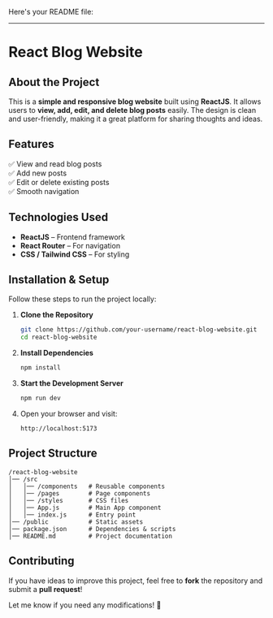 Here's your README file:  

---

# **React Blog Website**  

## **About the Project**  
This is a **simple and responsive blog website** built using **ReactJS**. It allows users to **view, add, edit, and delete blog posts** easily. The design is clean and user-friendly, making it a great platform for sharing thoughts and ideas.  

## **Features**  
✅ View and read blog posts  
✅ Add new posts  
✅ Edit or delete existing posts  
✅ Smooth navigation  

## **Technologies Used**  
- **ReactJS** – Frontend framework  
- **React Router** – For navigation  
- **CSS / Tailwind CSS** – For styling  

## **Installation & Setup**  
Follow these steps to run the project locally:  

1. **Clone the Repository**  
   ```bash
   git clone https://github.com/your-username/react-blog-website.git
   cd react-blog-website
   ```  

2. **Install Dependencies**  
   ```bash
   npm install
   ```  

3. **Start the Development Server**  
   ```bash
   npm run dev
   ```  

4. Open your browser and visit:  
   ```
   http://localhost:5173
   ```

## **Project Structure**  
```
/react-blog-website
│── /src
│   │── /components   # Reusable components
│   │── /pages        # Page components
│   │── /styles       # CSS files
│   │── App.js        # Main App component
│   │── index.js      # Entry point
│── /public           # Static assets
│── package.json      # Dependencies & scripts
│── README.md         # Project documentation
```

## **Contributing**  
If you have ideas to improve this project, feel free to **fork** the repository and submit a **pull request**!  


Let me know if you need any modifications! 🚀

